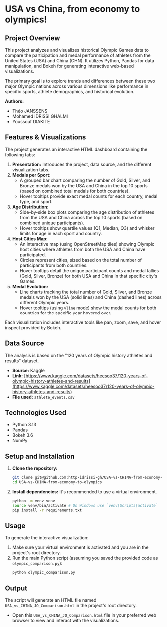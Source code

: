# USA vs China, from economy to olympics!

## Project Overview

This project analyzes and visualizes historical Olympic Games data to compare the participation and medal performance of athletes from the United States (USA) and China (CHN). It utilizes Python, Pandas for data manipulation, and Bokeh for generating interactive web-based visualizations.

The primary goal is to explore trends and differences between these two major Olympic nations across various dimensions like performance in specific sports, athlete demographics, and historical evolution.

**Authors:**
* Théo JANSSENS
* Mohamed IDRISSI GHALMI
* Youssouf DIAKITE


## Features & Visualizations

The project generates an interactive HTML dashboard containing the following tabs:

1.  **Presentation:** Introduces the project, data source, and the different visualization tabs.
2.  **Medals per Sport:**
    * A grouped bar chart comparing the number of Gold, Silver, and Bronze medals won by the USA and China in the top 10 sports (based on combined total medals for both countries).
    * Hover tooltips provide exact medal counts for each country, medal type, and sport.
3.  **Age Distribution:**
    * Side-by-side box plots comparing the age distribution of athletes from the USA and China across the top 10 sports (based on combined unique participants).
    * Hover tooltips show quartile values (Q1, Median, Q3) and whisker limits for age in each sport and country.
4.  **Host Cities Map:**
    * An interactive map (using OpenStreetMap tiles) showing Olympic host cities where athletes from both the USA and China have participated.
    * Circles represent cities, sized based on the total number of participants from both countries.
    * Hover tooltips detail the unique participant counts and medal tallies (Gold, Silver, Bronze) for both USA and China in that specific city's Games.
5.  **Medal Evolution:**
    * Line charts tracking the total number of Gold, Silver, and Bronze medals won by the USA (solid lines) and China (dashed lines) across different Olympic years.
    * Hover tooltips (using `vline` mode) show the medal counts for both countries for the specific year hovered over.

Each visualization includes interactive tools like pan, zoom, save, and hover inspect provided by Bokeh.

## Data Source

The analysis is based on the "120 years of Olympic history athletes and results" dataset.
* **Source:** Kaggle
* **Link:** [https://www.kaggle.com/datasets/heesoo37/120-years-of-olympic-history-athletes-and-results](https://www.kaggle.com/datasets/heesoo37/120-years-of-olympic-history-athletes-and-results)
* **File used:** `athlete_events.csv`

## Technologies Used

* Python 3.13
* Pandas
* Bokeh 3.6
* NumPy

## Setup and Installation

1.  **Clone the repository:**
    ```bash
    git clone git@github.com:http-idrissi-gh/USA-vs-CHINA-from-economy-to-olympics.git
    cd USA-vs-CHINA-from-economy-to-olympics
    ```
2.  **Install dependencies:**
    It's recommended to use a virtual environment.
    ```bash
    python -m venv venv
    source venv/bin/activate # On Windows use `venv\Scripts\activate`
    pip install -r requirements.txt
    ```
    

## Usage

To generate the interactive visualization:

1.  Make sure your virtual environment is activated and you are in the project's root directory.
2.  Run the main Python script (assuming you saved the provided code as `olympic_comparison.py`):
    ```bash
    python olympic_comparison.py
    ```

## Output

The script will generate an HTML file named `USA_vs_CHINA_JO_Comparison.html` in the project's root directory.

* Open this `USA_vs_CHINA_JO_Comparison.html` file in your preferred web browser to view and interact with the visualizations.

